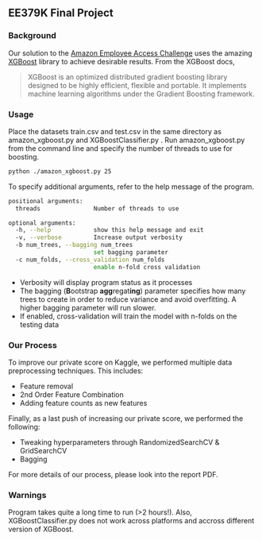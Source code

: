 ## EE379K Final Project 

### Background
Our solution to the [Amazon Employee Access Challenge] uses the amazing [XGBoost] library to achieve desirable results.
From the XGBoost docs,
>XGBoost is an optimized distributed gradient boosting library designed to be highly efficient, flexible and portable. It implements machine learning algorithms under the Gradient Boosting framework. 

### Usage
Place the datasets train.csv and test.csv in the same directory as amazon\_xgboost.py and XGBoostClassifier.py . Run amazon\_xgboost.py from the command line and specify the number of threads to use for boosting.
```sh
python ./amazon_xgboost.py 25
```
To specify additional arguments, refer to the help message of the program.
```sh
positional arguments:
  threads               Number of threads to use

optional arguments:
  -h, --help            show this help message and exit
  -v, --verbose         Increase output verbosity
  -b num_trees, --bagging num_trees
                        set bagging parameter
  -c num_folds, --cross_validation num_folds
                        enable n-fold cross validation
```
- Verbosity will display program status as it processes
- The bagging (**B**ootstrap **agg**regat**ing**) parameter specifies how many trees to create in order to reduce variance and avoid overfitting. A higher bagging parameter will run slower.
- If enabled, cross-validation will train the model with n-folds on the testing data 

### Our Process
To improve our private score on Kaggle, we performed multiple data preprocessing techniques. This includes:
- Feature removal
- 2nd Order Feature Combination
- Adding feature counts as new features

Finally, as a last push of increasing our private score, we performed the following:
- Tweaking hyperparameters through RandomizedSearchCV & GridSearchCV
- Bagging

For more details of our process, please look into the report PDF.

### Warnings
Program takes quite a long time to run (>2 hours!). 
Also, XGBoostClassifier.py does not work across platforms and accross different version of XGBoost. 

[Amazon Employee Access Challenge]: https://www.kaggle.com/c/amazon-employee-access-challenge
[XGBoost]: https://github.com/dmlc/xgboost